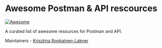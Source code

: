 # Awesome Postman & API rescources

[![Awesome](https://awesome.re/badge.svg)](https://awesome.re)

A curated list of awesome resources for Postman and API.

Maintainers - [Krisztina Ronkainen-Lakner](https://github.com/krisztipely)
